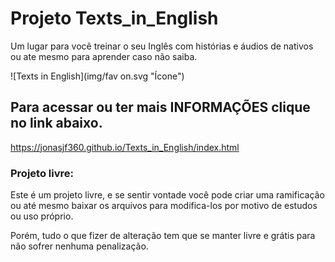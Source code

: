 # Projeto Texts_in_English
Um lugar para você treinar o seu Inglês com histórias e áudios de nativos ou ate mesmo para aprender caso não saiba.

![Texts in English](img/fav on.svg "Ícone")

## Para acessar ou ter mais INFORMAÇÕES clique no link abaixo.

https://jonasjf360.github.io/Texts_in_English/index.html

### Projeto livre:

Este é um projeto livre, e se sentir vontade você pode criar uma ramificação ou até mesmo baixar os arquivos para modifica-los por motivo de estudos ou uso próprio.

Porém, tudo o que fizer de alteração tem que se manter livre e grátis para não sofrer nenhuma penalização.
